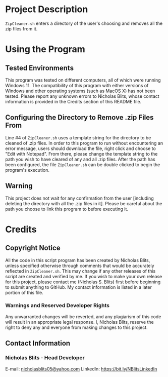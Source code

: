 # Project Description
`ZipCleaner.sh` enters a directory of the user's choosing and removes all the zip files from it.

# Using the Program

## Tested Environments
This program was tested on different computers, all of which were running Windows 11. 
The compatibility of this program with either versions of Windows and other operating systems (such as MacOS X) has not been tested. 
Please report any unknown errors to Nicholas Blits, whose contact information is provided in the Credits section of this README file.

## Configuring the Directory to Remove .zip Files From
Line #4 of `ZipCleaner.sh` uses a template string for the directory to be cleaned of .zip files.
In order to this program to run without encountering an error message, users should download the file, right click and choose to "Edit with Notepad". From there, please change the template string to the path you wish to have cleared of any and all .zip files.
After the path has been configured, the file `ZipCleaner.sh` can be double clicked to begin the program's execution.

## Warning
This project does not wait for any confirmation from the user [including deleting the directory with all the .zip files in it]. Please be careful about the path you choose to link this program to before executing it.

# Credits

## Copyright Notice

All the code in this script program has been created by Nicholas Blits, unless specified otherwise through comments that would be accurately reflected in `ZipCleaner.sh`.
This may change if any other releases of this script are created and verified by me.
If you wish to make your own release for this project, please contact me (Nicholas S. Blits) first before beginning to submit anything to GitHub. 
My contact information is listed in a later portion of this file.

### Warnings and Reserved Developer Rights
Any unwarranted changes will be reverted, and any plagiarism of this code will result in an appropriate legal response. I, Nicholas Blits, reserve the right to deny any and everyone from making changes to this project.

## Contact Information

### Nicholas Blits - Head Developer

E-mail: nicholasblits05@yahoo.com
LinkedIn: https://bit.ly/NBlitsLinkedIn
